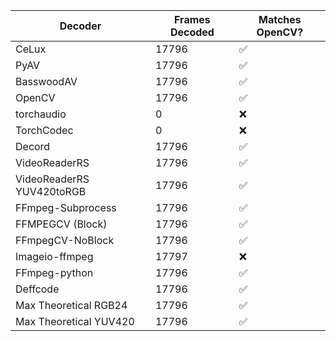 | Decoder | Frames Decoded | Matches OpenCV? |
|---------|----------------|-----------------|
| CeLux | 17796 | ✅ |
| PyAV | 17796 | ✅ |
| BasswoodAV | 17796 | ✅ |
| OpenCV | 17796 | ✅ |
| torchaudio | 0 | ❌ |
| TorchCodec | 0 | ❌ |
| Decord | 17796 | ✅ |
| VideoReaderRS | 17796 | ✅ |
| VideoReaderRS YUV420toRGB | 17796 | ✅ |
| FFmpeg-Subprocess | 17796 | ✅ |
| FFMPEGCV (Block) | 17796 | ✅ |
| FFmpegCV-NoBlock | 17796 | ✅ |
| Imageio-ffmpeg | 17797 | ❌ |
| FFmpeg-python | 17796 | ✅ |
| Deffcode | 17796 | ✅ |
| Max Theoretical RGB24 | 17796 | ✅ |
| Max Theoretical YUV420 | 17796 | ✅ |